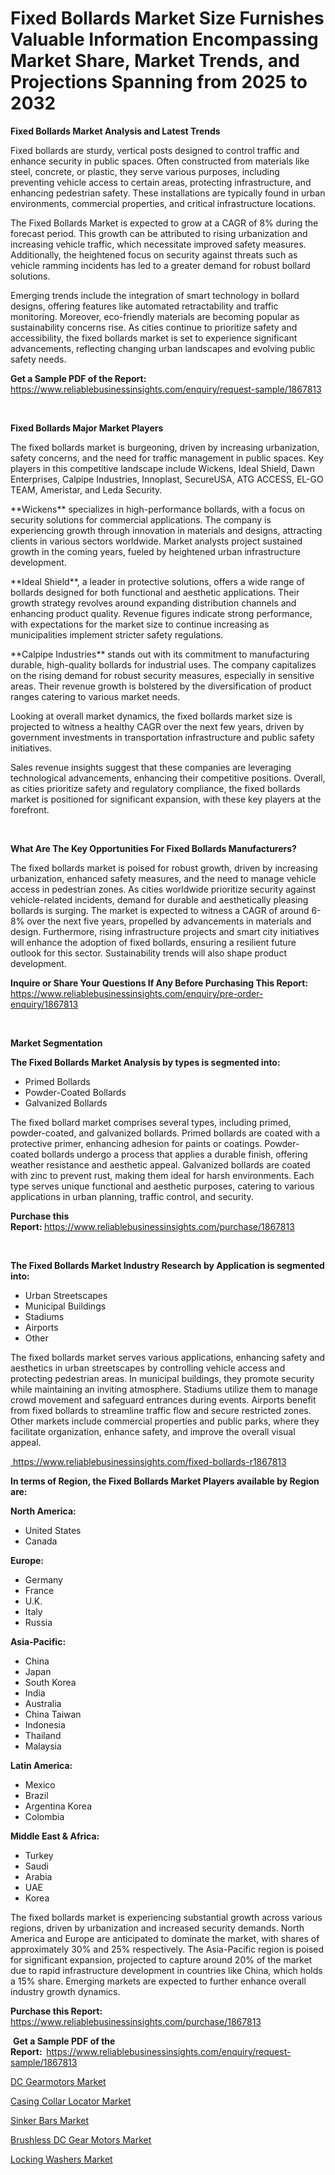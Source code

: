 <p><h1>Fixed Bollards Market Size Furnishes Valuable Information Encompassing Market Share, Market Trends, and Projections Spanning from 2025 to 2032</h1></p><p><strong>Fixed Bollards Market Analysis and Latest Trends</strong></p>
<p><p>Fixed bollards are sturdy, vertical posts designed to control traffic and enhance security in public spaces. Often constructed from materials like steel, concrete, or plastic, they serve various purposes, including preventing vehicle access to certain areas, protecting infrastructure, and enhancing pedestrian safety. These installations are typically found in urban environments, commercial properties, and critical infrastructure locations.</p><p>The Fixed Bollards Market is expected to grow at a CAGR of 8% during the forecast period. This growth can be attributed to rising urbanization and increasing vehicle traffic, which necessitate improved safety measures. Additionally, the heightened focus on security against threats such as vehicle ramming incidents has led to a greater demand for robust bollard solutions. </p><p>Emerging trends include the integration of smart technology in bollard designs, offering features like automated retractability and traffic monitoring. Moreover, eco-friendly materials are becoming popular as sustainability concerns rise. As cities continue to prioritize safety and accessibility, the fixed bollards market is set to experience significant advancements, reflecting changing urban landscapes and evolving public safety needs.</p></p>
<p><strong>Get a Sample PDF of the Report:&nbsp;</strong> <a href="https://www.reliablebusinessinsights.com/enquiry/request-sample/1867813?utm_campaign=118&utm_medium=2&utm_source=Github&utm_content=ia&utm_term=19022025&utm_id=fixed-bollards">https://www.reliablebusinessinsights.com/enquiry/request-sample/1867813</a></p>
<p>&nbsp;</p>
<p><strong>Fixed Bollards Major Market Players</strong></p>
<p><p>The fixed bollards market is burgeoning, driven by increasing urbanization, safety concerns, and the need for traffic management in public spaces. Key players in this competitive landscape include Wickens, Ideal Shield, Dawn Enterprises, Calpipe Industries, Innoplast, SecureUSA, ATG ACCESS, EL-GO TEAM, Ameristar, and Leda Security.</p><p>**Wickens** specializes in high-performance bollards, with a focus on security solutions for commercial applications. The company is experiencing growth through innovation in materials and designs, attracting clients in various sectors worldwide. Market analysts project sustained growth in the coming years, fueled by heightened urban infrastructure development.</p><p>**Ideal Shield**, a leader in protective solutions, offers a wide range of bollards designed for both functional and aesthetic applications. Their growth strategy revolves around expanding distribution channels and enhancing product quality. Revenue figures indicate strong performance, with expectations for the market size to continue increasing as municipalities implement stricter safety regulations.</p><p>**Calpipe Industries** stands out with its commitment to manufacturing durable, high-quality bollards for industrial uses. The company capitalizes on the rising demand for robust security measures, especially in sensitive areas. Their revenue growth is bolstered by the diversification of product ranges catering to various market needs.</p><p>Looking at overall market dynamics, the fixed bollards market size is projected to witness a healthy CAGR over the next few years, driven by government investments in transportation infrastructure and public safety initiatives.</p><p>Sales revenue insights suggest that these companies are leveraging technological advancements, enhancing their competitive positions. Overall, as cities prioritize safety and regulatory compliance, the fixed bollards market is positioned for significant expansion, with these key players at the forefront.</p></p>
<p>&nbsp;</p>
<p><strong>What Are The Key Opportunities For Fixed Bollards Manufacturers?</strong></p>
<p><p>The fixed bollards market is poised for robust growth, driven by increasing urbanization, enhanced safety measures, and the need to manage vehicle access in pedestrian zones. As cities worldwide prioritize security against vehicle-related incidents, demand for durable and aesthetically pleasing bollards is surging. The market is expected to witness a CAGR of around 6-8% over the next five years, propelled by advancements in materials and design. Furthermore, rising infrastructure projects and smart city initiatives will enhance the adoption of fixed bollards, ensuring a resilient future outlook for this sector. Sustainability trends will also shape product development.</p></p>
<p><strong>Inquire or Share Your Questions If Any Before Purchasing This Report:</strong> <a href="https://www.reliablebusinessinsights.com/enquiry/pre-order-enquiry/1867813?utm_campaign=118&utm_medium=2&utm_source=Github&utm_content=ia&utm_term=19022025&utm_id=fixed-bollards">https://www.reliablebusinessinsights.com/enquiry/pre-order-enquiry/1867813</a></p>
<p>&nbsp;</p>
<p><strong>Market Segmentation</strong></p>
<p><strong>The Fixed Bollards Market Analysis by types is segmented into:</strong></p>
<p><ul><li>Primed Bollards</li><li>Powder-Coated Bollards</li><li>Galvanized Bollards</li></ul></p>
<p><p>The fixed bollard market comprises several types, including primed, powder-coated, and galvanized bollards. Primed bollards are coated with a protective primer, enhancing adhesion for paints or coatings. Powder-coated bollards undergo a process that applies a durable finish, offering weather resistance and aesthetic appeal. Galvanized bollards are coated with zinc to prevent rust, making them ideal for harsh environments. Each type serves unique functional and aesthetic purposes, catering to various applications in urban planning, traffic control, and security.</p></p>
<p><strong>Purchase this Report:&nbsp;</strong><a href="https://www.reliablebusinessinsights.com/purchase/1867813?utm_campaign=118&utm_medium=2&utm_source=Github&utm_content=ia&utm_term=19022025&utm_id=fixed-bollards">https://www.reliablebusinessinsights.com/purchase/1867813</a></p>
<p>&nbsp;</p>
<p><strong>The Fixed Bollards Market Industry Research by Application is segmented into:</strong></p>
<p><ul><li>Urban Streetscapes</li><li>Municipal Buildings</li><li>Stadiums</li><li>Airports</li><li>Other</li></ul></p>
<p><p>The fixed bollards market serves various applications, enhancing safety and aesthetics in urban streetscapes by controlling vehicle access and protecting pedestrian areas. In municipal buildings, they promote security while maintaining an inviting atmosphere. Stadiums utilize them to manage crowd movement and safeguard entrances during events. Airports benefit from fixed bollards to streamline traffic flow and secure restricted zones. Other markets include commercial properties and public parks, where they facilitate organization, enhance safety, and improve the overall visual appeal.</p></p>
<p><a href="https://www.reliablebusinessinsights.com/fixed-bollards-r1867813?utm_campaign=118&utm_medium=2&utm_source=Github&utm_content=ia&utm_term=19022025&utm_id=fixed-bollards">&nbsp;https://www.reliablebusinessinsights.com/fixed-bollards-r1867813</a></p>
<p><strong>In terms of Region, the Fixed Bollards Market Players available by Region are:</strong></p>
<p>
    <p> <strong> North America: </strong>
        <ul>
            <li>United States</li>
            <li>Canada</li>
        </ul>
        </p> 
    <p> <strong> Europe: </strong>
        <ul>
            <li>Germany</li>
            <li>France</li>
            <li>U.K.</li>
            <li>Italy</li>
            <li>Russia</li>
        </ul>
        </p> 
    <p> <strong> Asia-Pacific: </strong>
        <ul>
            <li>China</li>
            <li>Japan</li>
            <li>South Korea</li>
            <li>India</li>
            <li>Australia</li>
            <li>China Taiwan</li>
            <li>Indonesia</li>
            <li>Thailand</li>
            <li>Malaysia</li>
        </ul>
        </p> 
    <p> <strong> Latin America: </strong>
        <ul>
            <li>Mexico</li>
            <li>Brazil</li>
            <li>Argentina Korea</li>
            <li>Colombia</li>
        </ul>
        </p> 
    <p> <strong> Middle East & Africa: </strong>
        <ul>
            <li>Turkey</li>
            <li>Saudi</li>
            <li>Arabia</li>
            <li>UAE</li>
            <li>Korea</li>
        </ul>
    </p>
    </p>
<p><p>The fixed bollards market is experiencing substantial growth across various regions, driven by urbanization and increased security demands. North America and Europe are anticipated to dominate the market, with shares of approximately 30% and 25% respectively. The Asia-Pacific region is poised for significant expansion, projected to capture around 20% of the market due to rapid infrastructure development in countries like China, which holds a 15% share. Emerging markets are expected to further enhance overall industry growth dynamics.</p></p>
<p><strong>Purchase this Report: </strong><a href="https://www.reliablebusinessinsights.com/purchase/1867813?utm_campaign=118&utm_medium=2&utm_source=Github&utm_content=ia&utm_term=19022025&utm_id=fixed-bollards">https://www.reliablebusinessinsights.com/purchase/1867813</a></p>
<p>&nbsp;<strong>Get a Sample PDF of the Report:&nbsp;&nbsp;</strong><a href="https://www.reliablebusinessinsights.com/enquiry/request-sample/1867813?utm_campaign=118&utm_medium=2&utm_source=Github&utm_content=ia&utm_term=19022025&utm_id=fixed-bollards">https://www.reliablebusinessinsights.com/enquiry/request-sample/1867813</a></p>
<p><strong></strong></p>
<p><p><a href="https://github.com/tsininazzy/Market-Research-Report-List-1/blob/main/dc-gearmotors-market.md?utm_campaign=118&utm_medium=2&utm_source=Github&utm_content=ia&utm_term=19022025&utm_id=fixed-bollards">DC Gearmotors Market</a></p><p><a href="https://github.com/wakerizaak8g/Market-Research-Report-List-1/blob/main/casing-collar-locator-market.md?utm_campaign=118&utm_medium=2&utm_source=Github&utm_content=ia&utm_term=19022025&utm_id=fixed-bollards">Casing Collar Locator Market</a></p><p><a href="https://github.com/tanckfelli84/Market-Research-Report-List-1/blob/main/sinker-bars-market.md?utm_campaign=118&utm_medium=2&utm_source=Github&utm_content=ia&utm_term=19022025&utm_id=fixed-bollards">Sinker Bars Market</a></p><p><a href="https://github.com/gyenesephacy/Market-Research-Report-List-1/blob/main/brushless-dc-gear-motors-market.md?utm_campaign=118&utm_medium=2&utm_source=Github&utm_content=ia&utm_term=19022025&utm_id=fixed-bollards">Brushless DC Gear Motors Market</a></p><p><a href="https://github.com/kaddahblejc/Market-Research-Report-List-1/blob/main/locking-washers-market.md?utm_campaign=118&utm_medium=2&utm_source=Github&utm_content=ia&utm_term=19022025&utm_id=fixed-bollards">Locking Washers Market</a></p></p>